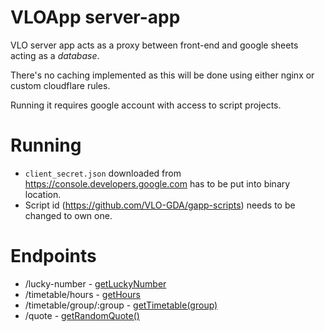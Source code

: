 VLOApp server-app
==================

VLO server app acts as a proxy between front-end and google sheets acting as a *database*.

There's no caching implemented as this will be done using either nginx or custom cloudflare rules.

Running it requires google account with access to script projects.

Running
=======

- `client_secret.json` downloaded from https://console.developers.google.com has to be put into binary location.
- Script id (https://github.com/VLO-GDA/gapp-scripts) needs to be changed to own one.

Endpoints
=========

- /lucky-number - [getLuckyNumber](https://github.com/VLO-GDA/gapp-scripts/blob/master/luckynumber.gs#L8)
- /timetable/hours - [getHours](https://github.com/VLO-GDA/gapp-scripts/blob/master/timetable.gs#L16)
- /timetable/group/:group - [getTimetable(group)](https://github.com/VLO-GDA/gapp-scripts/blob/master/timetable.gs#L36)
- /quote - [getRandomQuote()](https://github.com/VLO-GDA/gapp-scripts/blob/master/quotes.gs#L34)
